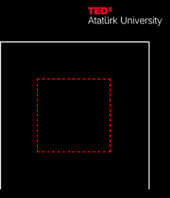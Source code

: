 <!DOCTYPE html>
<html lang="tr">
<head>
  <meta charset="UTF-8">
  <title>TEDx QR Okuyucu</title>
  <script src="https://unpkg.com/html5-qrcode" type="text/javascript"></script>
  <style>
    body, html {
      margin: 0;
      padding: 0;
      background-color: #000;
      color: #fff;
      font-family: 'Arial', sans-serif;
      text-align: center;
      overflow: hidden;
    }

    .container {
      display: flex;
      flex-direction: column;
      align-items: center;
      padding: 20px 0;
    }

    .logo {
      width: 200px;
      margin-bottom: 10px;
    }

    .qr-wrapper {
      position: relative;
      width: 300px;
      height: 300px;
    }

    #reader {
      width: 100%;
      height: 100%;
      border: 2px solid #fff;
    }

    .qr-box-overlay {
      position: absolute;
      top: 25%;
      left: 25%;
      width: 50%;
      height: 50%;
      border: 2px dashed red;
      box-sizing: border-box;
      pointer-events: none;
    }
  </style>
</head>
<body>

  <div class="container">
    <img src="logo.png" alt="TEDx Logo" class="logo">
    <div class="qr-wrapper">
      <div id="reader"></div>
      <div class="qr-box-overlay"></div>
    </div>
  </div>

  <script>
    function onScanSuccess(decodedText, decodedResult) {
      let data;
      try {
        data = JSON.parse(decodedText);
      } catch (e) {
        alert("Geçersiz QR içeriği!");
        return;
      }

      const win = window.open("", "_blank");
      win.document.write(`
        <!DOCTYPE html>
        <html lang="tr">
        <head>
          <meta charset="UTF-8">
          <title>Katılımcı Bilgileri</title>
          <style>
            body {
              background-color: #f5f5f5;
              font-family: 'Segoe UI', sans-serif;
              padding: 40px;
              color: #333;
            }
            .container {
              background: #fff;
              padding: 30px;
              border-radius: 10px;
              max-width: 400px;
              margin: auto;
              box-shadow: 0 0 10px rgba(0,0,0,0.1);
              text-align: left;
            }
            h2 {
              color: #d7263d;
              margin-bottom: 20px;
              text-align: center;
            }
            .info {
              margin: 10px 0;
            }
            .label {
              font-weight: bold;
            }
          </style>
        </head>
        <body>
          <div class="container">
            <h2>Katılımcı Bilgileri</h2>
            <div class="info"><span class="label">Ad Soyad:</span> ${data["ad soyad"] || "—"}</div>
            <div class="info"><span class="label">E-posta:</span> ${data.email || "—"}</div>
          </div>
        </body>
        </html>
      `);
    }

    const html5QrCode = new Html5Qrcode("reader");
    html5QrCode.start(
      { facingMode: "environment" },
      { fps: 10, qrbox: { width: 250, height: 250 } },
      onScanSuccess
    );
  </script>

</body>
</html>
